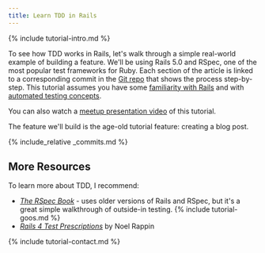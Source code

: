 ```yaml
---
title: Learn TDD in Rails
---
```


{% include tutorial-intro.md %}

To see how TDD works in Rails, let's walk through a simple real-world example of building a feature. We'll be using Rails 5.0 and RSpec, one of the most popular test frameworks for Ruby. Each section of the article is linked to a corresponding commit in the [Git repo](https://github.com/learn-tdd-in/rails) that shows the process step-by-step. This tutorial assumes you have some [familiarity with Rails](http://guides.rubyonrails.org/) and with [automated testing concepts](/concepts).

You can also watch a [meetup presentation video](https://youtu.be/fXlLbhuIc34) of this tutorial.

The feature we'll build is the age-old tutorial feature: creating a blog post.

{% include_relative _commits.md %}

## More Resources

To learn more about TDD, I recommend:

* [_The RSpec Book_](https://www.amazon.com/RSpec-Book-Behaviour-Development-Cucumber/dp/1934356379) - uses older versions of Rails and RSpec, but it's a great simple walkthrough of outside-in testing.
{% include tutorial-goos.md %}
* [_Rails 4 Test Prescriptions_](https://pragprog.com/book/nrtest2/rails-4-test-prescriptions) by Noel Rappin

{% include tutorial-contact.md %}
